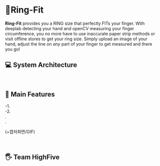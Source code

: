 # :ring:Ring-Fit
<b>Ring-Fit</b> provides you a RING size that perfectly FITs your finger. With deeplab detecting your hand and openCV measuring your finger circumference, you no more have to use inaccurate paper strip methods or visit offline stores to get your ring size. Simply upload an image of your hand, adjust the line on *any* part of your finger to get measured and there you go!


## :computer: System Architecture

<br>

## :round_pushpin: Main Features
-1.
<br>
-2.
<br>
.
<br>
.

(+캡처화면/GIF)

<br>

## :raised_hand_with_fingers_splayed: Team HighFive

